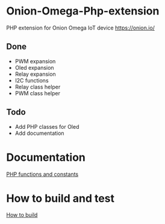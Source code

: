 # Onion-Omega-Php-extension
PHP extension for Onion Omega IoT device https://onion.io/

## Done

* PWM expansion
* Oled expansion
* Relay expansion
* I2C functions
* Relay class helper
* PWM class helper

## Todo

* Add PHP classes for Oled
* Add documentation

# Documentation

[PHP functions and constants](doc/php-functions.md)

# How to build and test

[How to build](doc/build-extension.md)
